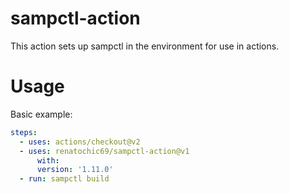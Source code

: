 # sampctl-action
This action sets up sampctl in the environment for use in actions.

# Usage
Basic example:

```yml
steps:
  - uses: actions/checkout@v2
  - uses: renatochic69/sampctl-action@v1
      with:
      version: '1.11.0'
  - run: sampctl build
```
